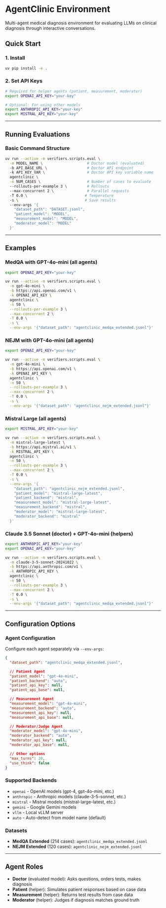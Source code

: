 # AgentClinic Environment

Multi-agent medical diagnosis environment for evaluating LLMs on clinical diagnosis through interactive conversations.

## Quick Start

### 1. Install

```bash
uv pip install -e .
```

### 2. Set API Keys

```bash
# Required for helper agents (patient, measurement, moderator)
export OPENAI_API_KEY="your-key"

# Optional: For using other models
export ANTHROPIC_API_KEY="your-key"
export MISTRAL_API_KEY="your-key"

```

---

## Running Evaluations

### Basic Command Structure

```bash
uv run --active -m verifiers.scripts.eval \
  -m MODEL_NAME \                    # Doctor model (evaluated)
  -b API_BASE_URL \                  # Doctor API endpoint
  -k API_KEY_VAR \                   # Doctor API key variable name
  agentclinic \
  -n NUM_CASES \                     # Number of cases to evaluate
  --rollouts-per-example 3 \         # Rollouts 
  --max-concurrent 2 \               # Parallel requests
  -T 0.0 \                          # Temperature
  -s \                              # Save results
  --env-args '{
    "dataset_path": "DATASET.jsonl",
    "patient_model": "MODEL",
    "measurement_model": "MODEL",
    "moderator_model": "MODEL"
  }'
```

---

## Examples

### MedQA with GPT-4o-mini (all agents)

```bash
export OPENAI_API_KEY="your-key"

uv run --active -m verifiers.scripts.eval \
  -m gpt-4o-mini \
  -b https://api.openai.com/v1 \
  -k OPENAI_API_KEY \
  agentclinic \
  -n 50 \
  --rollouts-per-example 3 \
  --max-concurrent 2 \
  -T 0.0 \
  -s \
  --env-args '{"dataset_path": "agentclinic_medqa_extended.jsonl"}'
```

### NEJM with GPT-4o-mini (all agents)

```bash
export OPENAI_API_KEY="your-key"

uv run --active -m verifiers.scripts.eval \
  -m gpt-4o-mini \
  -b https://api.openai.com/v1 \
  -k OPENAI_API_KEY \
  agentclinic \
  -n 50 \
  --rollouts-per-example 3 \
  --max-concurrent 2 \
  -T 0.0 \
  -s \
  --env-args '{"dataset_path": "agentclinic_nejm_extended.jsonl"}'
```

### Mistral Large (all agents)

```bash
export MISTRAL_API_KEY="your-key"

uv run --active -m verifiers.scripts.eval \
  -m mistral-large-latest \
  -b https://api.mistral.ai/v1 \
  -k MISTRAL_API_KEY \
  agentclinic \
  -n 50 \
  --rollouts-per-example 3 \
  --max-concurrent 2 \
  -T 0.0 \
  -s \
  --env-args '{
    "dataset_path": "agentclinic_nejm_extended.jsonl",
    "patient_model": "mistral-large-latest",
    "patient_backend": "mistral",
    "measurement_model": "mistral-large-latest",
    "measurement_backend": "mistral",
    "moderator_model": "mistral-large-latest",
    "moderator_backend": "mistral"
  }'
```

### Claude 3.5 Sonnet (doctor) + GPT-4o-mini (helpers)

```bash
export ANTHROPIC_API_KEY="your-key"
export OPENAI_API_KEY="your-key"

uv run --active -m verifiers.scripts.eval \
  -m claude-3-5-sonnet-20241022 \
  -b https://api.anthropic.com/v1 \
  -k ANTHROPIC_API_KEY \
  agentclinic \
  -n 50 \
  --rollouts-per-example 3 \
  --max-concurrent 2 \
  -T 0.0 \
  -s \
  --env-args '{"dataset_path": "agentclinic_medqa_extended.jsonl"}'
```



---

## Configuration Options

### Agent Configuration

Configure each agent separately via `--env-args`:

```json
{
  "dataset_path": "agentclinic_medqa_extended.jsonl",

  // Patient Agent
  "patient_model": "gpt-4o-mini",
  "patient_backend": "auto",
  "patient_api_key": null,
  "patient_api_base": null,

  // Measurement Agent
  "measurement_model": "gpt-4o-mini",
  "measurement_backend": "auto",
  "measurement_api_key": null,
  "measurement_api_base": null,

  // Moderator/Judge Agent
  "moderator_model": "gpt-4o-mini",
  "moderator_backend": "auto",
  "moderator_api_key": null,
  "moderator_api_base": null,

  // Other options
  "max_turns": 20,
  "use_think": false
}
```

### Supported Backends

- `openai` - OpenAI models (gpt-4, gpt-4o-mini, etc.)
- `anthropic` - Anthropic models (claude-3-5-sonnet, etc.)
- `mistral` - Mistral models (mistral-large-latest, etc.)
- `gemini` - Google Gemini models
- `vllm` - Local vLLM server
- `auto` - Auto-detect from model name (default)

### Datasets

- **MedQA Extended** (214 cases): `agentclinic_medqa_extended.jsonl`
- **NEJM Extended** (120 cases): `agentclinic_nejm_extended.jsonl`

---

## Agent Roles

- **Doctor** (evaluated model): Asks questions, orders tests, makes diagnosis
- **Patient** (helper): Simulates patient responses based on case data
- **Measurement** (helper): Returns test results from case data
- **Moderator** (helper): Judges if diagnosis matches ground truth

